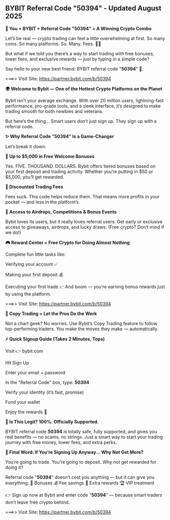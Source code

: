 ## BYBIT Referral Code "50394" - Updated August 2025

**🎉 You + BYBIT + Referral Code "50394" = A Winning Crypto Combo**

Let’s be real — crypto trading can feel a little overwhelming at first. So many coins. So many platforms. So. Many. Fees. 😵‍💫

But what if we told you there’s a way to start trading with free bonuses, lower fees, and exclusive rewards — just by typing in a simple code?

Say hello to your new best friend: BYBIT referral code "**50394**" 🥂.

===>> Visit Site: https://partner.bybit.com/b/50394

**🌍 Welcome to Bybit — One of the Hottest Crypto Platforms on the Planet**

Bybit isn’t your average exchange. With over 20 million users, lightning-fast performance, pro-grade tools, and a sleek interface, it’s designed to make trading smooth for both newbies and veterans.

But here’s the thing...
Smart users don’t just sign up. They sign up with a referral code.

**✨ Why Referral Code "50394" Is a Game-Changer**

Let’s break it down:

**🎁 Up to $5,000 in Free Welcome Bonuses**

Yes. FIVE. THOUSAND. DOLLARS.
Bybit offers tiered bonuses based on your first deposit and trading activity. Whether you’re putting in $50 or $5,000, you’ll get rewarded.

**💸 Discounted Trading Fees**

Fees suck. This code helps reduce them.
That means more profits in your pocket — and less in the platform’s.

**🧧 Access to Airdrops, Competitions & Bonus Events**

Bybit loves its users, but it really loves referral users.
Get early or exclusive access to giveaways, airdrops, and lucky draws. (Free crypto? Don’t mind if we do!)

**🎮 Reward Center = Free Crypto for Doing Almost Nothing**

Complete fun little tasks like:

Verifying your account ✅

Making your first deposit 💰

Executing your first trade 📈
And boom — you’re earning bonus rewards just by using the platform.

===>> Visit Site: https://partner.bybit.com/b/50394


**🧠 Copy Trading = Let the Pros Do the Work**

Not a chart geek? No worries.
Use Bybit’s Copy Trading feature to follow top-performing traders. You make the moves they make — automatically.

**⚡ Quick Signup Guide (Takes 2 Minutes, Tops)**

Visit 👉 bybit.com

Hit Sign Up

Enter your email + password

In the "Referral Code" box, type: **50394**

Verify your identity (it’s fast, promise)

Fund your wallet

Enjoy the rewards 🎊

**🔐 Is This Legit? 100%. Officially Supported.**

BYBIT referral code **50394** is totally safe, fully supported, and gives you real benefits — no scams, no strings. Just a smart way to start your trading journey with free money, lower fees, and extra perks.

**🎯 Final Word: If You’re Signing Up Anyway... Why Not Get More?**

You’re going to trade. You’re going to deposit.
Why not get rewarded for doing it?

Referral code "**50394**" doesn’t cost you anything — but it can give you everything:
🚀 Bonuses
💰 Fee savings
🎁 Extra rewards
🏆 VIP treatment

👉 Sign up now at Bybit and enter code "**50394**" — because smart traders don’t leave free crypto behind.

===>> Visit Site: https://partner.bybit.com/b/50394



